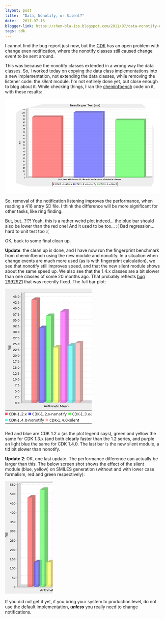 ```yaml
---
layout: post
title:  "Data, Nonotify, or Silent?"
date:   2011-07-13
blogger-link: https://chem-bla-ics.blogspot.com/2011/07/data-nonotify-or-silent.html
tags: cdk
---
```


I cannot find the bug report just now, but the [CDK](http://cdk.sf.net/) has an open problem with change even notification,
where the nonotify classes still caused change event to be sent around.

This was because the nonotify classes extended in a wrong way the data classes. So, I worked today on copying the data class
implementations into a new implementation, not extending the data classes, while removing the listener code: the *silent*
module. I'm not entirely done yet, but close enough to blog about it. While checking things, I ran the
[cheminfbench](https://github.com/egonw/cheminfbenchmark) code on it, with these results:

![](/assets/images/silent.png)

So, removal of the notification listening improves the performance, when reading a 416 entry SD file. I think the difference
will be more significant for other tasks, like ring finding.

But, but...?!?! Yeah, this is a rather weird plot indeed... the blue bar should also be lower than the red one! And it used
to be too... :( Bad regression... hard to unit test too :(

OK, back to some final clean up.

**Update**: the clean up is done, and I have now run the fingerprint benchmark from cheminfbench using the new module and
nonotify. In a situation when change events are much more used (as is with fingerprint calculation), we see that nonotify
still improves speed, and that the new silent module shows about the same speed up. We also see that the 1.4.x classes
are a bit slower than one classes of some 20 months ago. That probably reflects
[bug 2992921](https://sourceforge.net/tracker/?func=detail&aid=2992921&group_id=20024&atid=120024) that was recently fixed.
The full bar plot:

![](/assets/images/silent1.png)

Red and blue are CDK 1.2.x (as the plot legend says), green and yellow the same for CDK 1.3.x (and both clearly faster than
the 1.2 series, and purple an light blue the same for CDK 1.4.0. The last bar is the new silent module, a tid bit slower
than nonotify.

**Update 2**: OK, one last update. The performance difference can actually be larger than this. The below screen shot shows
the effect of the silent module (blue, yellow) on SMILES generation (without and with lower case formalism, red and green
respectively):

![](/assets/images/silent2.png)

If you did not get it yet, if you bring your system to production level, do not use the default implementation,
***unless*** you really need to change notifications.
